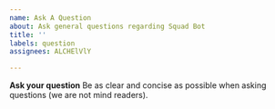 ```yaml
---
name: Ask A Question
about: Ask general questions regarding Squad Bot
title: ''
labels: question
assignees: ALCHElVlY

---
```


**Ask your question**
Be as clear and concise as possible when asking questions (we are not mind readers).
